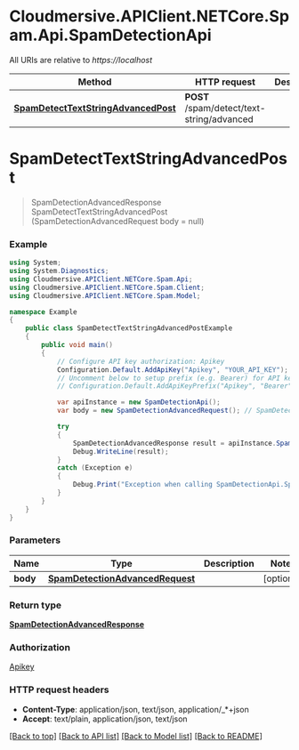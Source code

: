 # Cloudmersive.APIClient.NETCore.Spam.Api.SpamDetectionApi

All URIs are relative to *https://localhost*

Method | HTTP request | Description
------------- | ------------- | -------------
[**SpamDetectTextStringAdvancedPost**](SpamDetectionApi.md#spamdetecttextstringadvancedpost) | **POST** /spam/detect/text-string/advanced | 


<a name="spamdetecttextstringadvancedpost"></a>
# **SpamDetectTextStringAdvancedPost**
> SpamDetectionAdvancedResponse SpamDetectTextStringAdvancedPost (SpamDetectionAdvancedRequest body = null)



### Example
```csharp
using System;
using System.Diagnostics;
using Cloudmersive.APIClient.NETCore.Spam.Api;
using Cloudmersive.APIClient.NETCore.Spam.Client;
using Cloudmersive.APIClient.NETCore.Spam.Model;

namespace Example
{
    public class SpamDetectTextStringAdvancedPostExample
    {
        public void main()
        {
            // Configure API key authorization: Apikey
            Configuration.Default.AddApiKey("Apikey", "YOUR_API_KEY");
            // Uncomment below to setup prefix (e.g. Bearer) for API key, if needed
            // Configuration.Default.AddApiKeyPrefix("Apikey", "Bearer");

            var apiInstance = new SpamDetectionApi();
            var body = new SpamDetectionAdvancedRequest(); // SpamDetectionAdvancedRequest |  (optional) 

            try
            {
                SpamDetectionAdvancedResponse result = apiInstance.SpamDetectTextStringAdvancedPost(body);
                Debug.WriteLine(result);
            }
            catch (Exception e)
            {
                Debug.Print("Exception when calling SpamDetectionApi.SpamDetectTextStringAdvancedPost: " + e.Message );
            }
        }
    }
}
```

### Parameters

Name | Type | Description  | Notes
------------- | ------------- | ------------- | -------------
 **body** | [**SpamDetectionAdvancedRequest**](SpamDetectionAdvancedRequest.md)|  | [optional] 

### Return type

[**SpamDetectionAdvancedResponse**](SpamDetectionAdvancedResponse.md)

### Authorization

[Apikey](../README.md#Apikey)

### HTTP request headers

 - **Content-Type**: application/json, text/json, application/_*+json
 - **Accept**: text/plain, application/json, text/json

[[Back to top]](#) [[Back to API list]](../README.md#documentation-for-api-endpoints) [[Back to Model list]](../README.md#documentation-for-models) [[Back to README]](../README.md)

